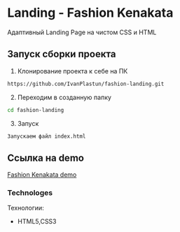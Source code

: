 ﻿# Landing - Fashion Kenakata

Адаптивный Landing Page на чистом CSS и HTML

## Запуск сборки проекта

1. Клонирование проекта к себе на ПК               
```sh
https://github.com/IvanPlastun/fashion-landing.git
```

2. Переходим в созданную папку
```sh
cd fashion-landing
```

3. Запуск
```sh
Запускаем файл index.html
```

## Ссылка на demo
[Fashion Kenakata demo ](https://ivanplastun.github.io/fashion-landing/ "demo")


### Technologes
Технологии:
* HTML5,CSS3